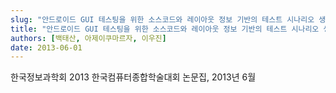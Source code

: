 ```yaml
---
slug: "안드로이드 GUI 테스팅을 위한 소스코드와 레이아웃 정보 기반의 테스트 시나리오 생성기법"
title: "안드로이드 GUI 테스팅을 위한 소스코드와 레이아웃 정보 기반의 테스트 시나리오 생성기법"
authors: [백태산, 아제이쿠마르자, 이우진]
date: 2013-06-01
---
```


한국정보과학회 2013 한국컴퓨터종합학술대회 논문집, 2013년 6월
